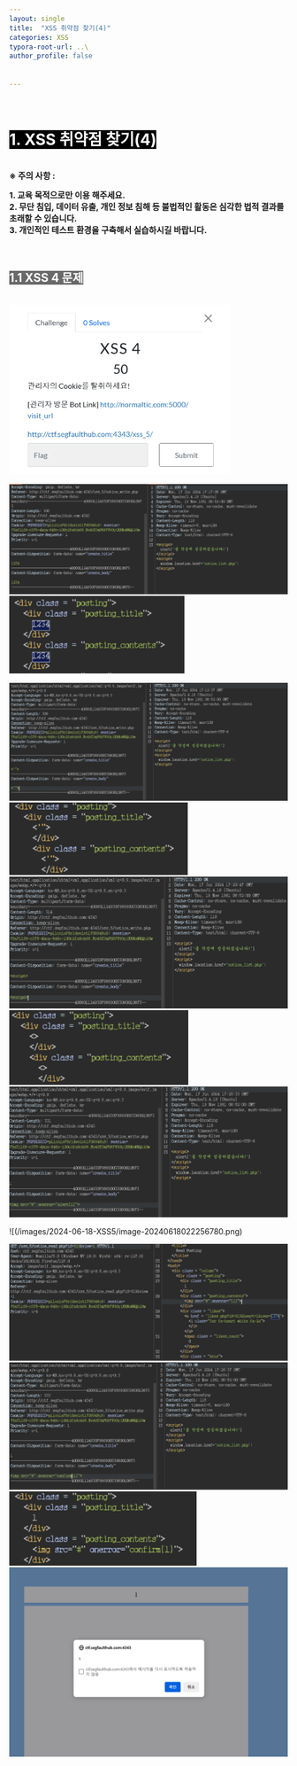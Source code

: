 ```yaml
---
layout: single
title:  "XSS 취약점 찾기(4)"
categories: XSS
typora-root-url: ..\
author_profile: false


---
```


<br>

# <span style="background:#000000; color:#ffffff">1. XSS 취약점 찾기(4)</span>

<br><span style='font-weight:bold; font-size:15px'> ※ 주의 사항 :</span>   

<span style='font-weight:bold; font-size:15px'>1. 교육 목적으로만 이용 해주세요.</span><br>
<span style='font-weight:bold; font-size:15px'>2. 무단 침입, 데이터 유출, 개인 정보 침해 등 불법적인 활동은 심각한 법적 결과를 초래할 수 있습니다.</span><br>
<span style='font-weight:bold; font-size:15px'>3.  개인적인 테스트 환경을 구축해서 실습하시길 바랍니다. </span>

<br>

## <span style="background:#696969; color:#ffffff">1.1 XSS 4 문제 </span>

<br>

<img src="/images/2024-06-18-XSS5/image-20240618021814044.png" alt="image-20240618021814044" style="zoom: 67%;" />

<img src="/images/2024-06-18-XSS5/image-20240618021724196.png" alt="image-20240618021724196" style="zoom:60%;" /><img src="/images/2024-06-18-XSS5/image-20240618021900140.png" alt="image-20240618021900140" style="zoom:80%;" />

<img src="/images/2024-06-18-XSS5/image-20240618021947289.png" alt="image-20240618021947289" style="zoom:60%;" />

<img src="/images/2024-06-18-XSS5/image-20240618022023224.png" alt="image-20240618022023224" style="zoom:80%;" />

<img src="/images/2024-06-18-XSS5/image-20240618022101547.png" alt="image-20240618022101547" style="zoom:60%;" />

<img src="/images/2024-06-18-XSS5/image-20240618022139454.png" alt="image-20240618022139454" style="zoom:80%;" />

<img src="/images/2024-06-18-XSS5/image-20240618022822760.png" alt="image-20240618022822760" style="zoom:60%;" />

![(/images/2024-06-18-XSS5/image-20240618022256780.png)

<img src="/images/2024-06-18-XSS5/image-20240618022740308.png" alt="image-20240618022740308" style="zoom:60%;" />

<img src="/images/2024-06-18-XSS5/image-20240618022927569.png" alt="image-20240618022927569" style="zoom:60%;" />

<img src="/images/2024-06-18-XSS5/image-20240618023805877.png" alt="image-20240618023805877" style="zoom:80%;" />

<img src="/images/2024-06-18-XSS5/image-20240618022859233.png" alt="image-20240618022859233" style="zoom:50%;" />

